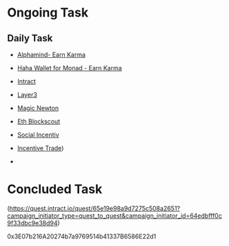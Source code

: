 # Ongoing Task
## Daily Task
* [Alphamind- Earn Karma](https://app.alphamind.co/build_karma?invite=4WIih2_b)
* [Haha Wallet for Monad - Earn Karma](https://join.haha.me/TOSIN-3HXP6U)
* [Intract](https://quest.intract.io/?referralCode=4Im5o3&referralSource=REFERRAL_PAGE&referralLink=https%3A%2F%2Fquest.intract.io%2Freferral)
* [Layer3](https://app.layer3.xyz/quests?ref=tosinchukwu.eth)
* [Magic Newton](https://magicnewton.com/portal?referral=oz1t0zaz6nhxb0sm)
* [Eth Blockscout](https://eth.blockscout.com?ref=HCOFWO)
* [Social Incentiv](https://social.incentiv.net?ref=5560)
* [Incentive Trade](https://www.incentive.finance/))

* 
# Concluded Task
(https://quest.intract.io/quest/65e19e98a9d7275c508a2651?campaign_initiator_type=quest_to_quest&campaign_initiator_id=64edbfff0c9f33dbc9e38d94)

0x3E07b216A20274b7a9769514b41337B6586E22d1
